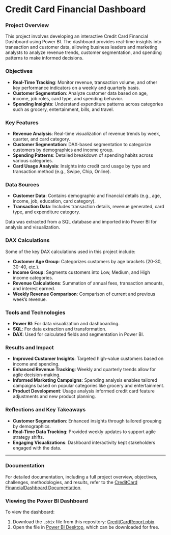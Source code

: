 # Credit Card Financial Dashboard

### Project Overview
This project involves developing an interactive Credit Card Financial Dashboard using Power BI. The dashboard provides real-time insights into transaction and customer data, allowing business leaders and marketing analysts to analyze revenue trends, customer segmentation, and spending patterns to make informed decisions.

### Objectives
- **Real-Time Tracking**: Monitor revenue, transaction volume, and other key performance indicators on a weekly and quarterly basis.
- **Customer Segmentation**: Analyze customer data based on age, income, job roles, card type, and spending behavior.
- **Spending Insights**: Understand expenditure patterns across categories such as grocery, entertainment, bills, and travel.

### Key Features
- **Revenue Analysis**: Real-time visualization of revenue trends by week, quarter, and card category.
- **Customer Segmentation**: DAX-based segmentation to categorize customers by demographics and income group.
- **Spending Patterns**: Detailed breakdown of spending habits across various categories.
- **Card Usage Analysis**: Insights into credit card usage by type and transaction method (e.g., Swipe, Chip, Online).

### Data Sources
- **Customer Data**: Contains demographic and financial details (e.g., age, income, job, education, card category).
- **Transaction Data**: Includes transaction details, revenue generated, card type, and expenditure category.
  
Data was extracted from a SQL database and imported into Power BI for analysis and visualization.

### DAX Calculations
Some of the key DAX calculations used in this project include:
- **Customer Age Group**: Categorizes customers by age brackets (20-30, 30-40, etc.).
- **Income Group**: Segments customers into Low, Medium, and High income categories.
- **Revenue Calculations**: Summation of annual fees, transaction amounts, and interest earned.
- **Weekly Revenue Comparison**: Comparison of current and previous week’s revenue.

### Tools and Technologies
- **Power BI**: For data visualization and dashboarding.
- **SQL**: For data extraction and transformation.
- **DAX**: Used for calculated fields and segmentation in Power BI.

### Results and Impact
- **Improved Customer Insights**: Targeted high-value customers based on income and spending.
- **Enhanced Revenue Tracking**: Weekly and quarterly trends allow for agile decision-making.
- **Informed Marketing Campaigns**: Spending analysis enables tailored campaigns based on popular categories like grocery and entertainment.
- **Product Development**: Usage analysis informed credit card feature adjustments and new product planning.

 ### Reflections and Key Takeaways
- **Customer Segmentation**: Enhanced insights through tailored grouping by demographics.
- **Real-Time Data Tracking**: Provided weekly updates to support agile strategy shifts.
- **Engaging Visualizations**: Dashboard interactivity kept stakeholders engaged with the data.

---

### Documentation
For detailed documentation, including a full project overview, objectives, challenges, methodologies, and results, refer to the [CreditCard FinancialDashboard Documentation](https://github.com/rithikavenkat/CreditCardFinancialDashboard/blob/main/CreditCard_FinancialDashboard_Documentation.docx).


### Viewing the Power BI Dashboard
To view the dashboard:
1. Download the `.pbix` file from this repository: [CreditCardReport.pbix](https://github.com/rithikavenkat/CreditCardFinancialDashboard/blob/main/CreditCardReport.pbix).
2. Open the file in [Power BI Desktop](https://powerbi.microsoft.com/desktop/), which can be downloaded for free.



